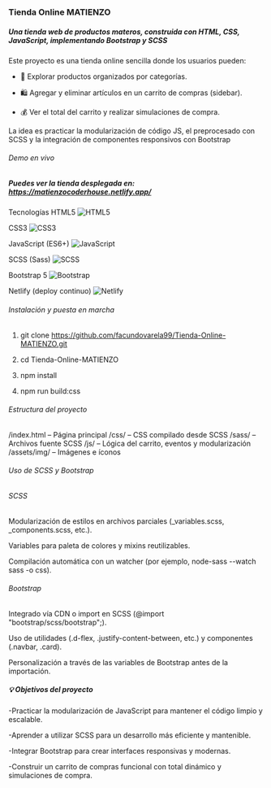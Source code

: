 ### Tienda Online MATIENZO ###

##### Una tienda web de productos materos, construida con HTML, CSS, JavaScript, implementando Bootstrap y SCSS 

Este proyecto es una tienda online sencilla donde los usuarios pueden:

 - 🌿 Explorar productos organizados por categorías.

 - 🛍️ Agregar y eliminar artículos en un carrito de compras (sidebar).

 - 💰 Ver el total del carrito y realizar simulaciones de compra.

La idea es practicar la modularización de código JS, el preprocesado con SCSS y la integración de componentes responsivos con Bootstrap

###### Demo en vivo

##### Puedes ver la tienda desplegada en: https://matienzocoderhouse.netlify.app/


Tecnologías
HTML5 ![HTML5](https://img.shields.io/badge/HTML5-E34F26?style=for-the-badge&logo=html5&logoColor=white)

CSS3 ![CSS3](https://img.shields.io/badge/CSS3-1572B6?style=for-the-badge&logo=css3&logoColor=white)

JavaScript (ES6+) ![JavaScript](https://img.shields.io/badge/JavaScript-F7DF1E?style=for-the-badge&logo=javascript&logoColor=black)

SCSS (Sass) ![SCSS](https://img.shields.io/badge/SCSS-CC6699?style=for-the-badge&logo=sass&logoColor=white)

Bootstrap 5 ![Bootstrap](https://img.shields.io/badge/Bootstrap-7952B3?style=for-the-badge&logo=bootstrap&logoColor=white)

Netlify (deploy continuo) ![Netlify](https://img.shields.io/badge/Netlify-00C7B7?style=for-the-badge&logo=netlify&logoColor=white)

###### Instalación y puesta en marcha

1) git clone https://github.com/facundovarela99/Tienda-Online-MATIENZO.git

2) cd Tienda-Online-MATIENZO

3) npm install

4) npm run build:css

###### Estructura del proyecto
/index.html            – Página principal
/css/                  – CSS compilado desde SCSS
/sass/                 – Archivos fuente SCSS
/js/                   – Lógica del carrito, eventos y modularización
/assets/img/           – Imágenes e íconos



###### Uso de SCSS y Bootstrap

###### SCSS

Modularización de estilos en archivos parciales (_variables.scss, _components.scss, etc.).

Variables para paleta de colores y mixins reutilizables.

Compilación automática con un watcher (por ejemplo, node-sass --watch sass -o css).

###### Bootstrap

Integrado vía CDN o import en SCSS (@import "bootstrap/scss/bootstrap";).

Uso de utilidades (.d-flex, .justify-content-between, etc.) y componentes (.navbar, .card).

Personalización a través de las variables de Bootstrap antes de la importación.

##### 💡 Objetivos del proyecto

-Practicar la modularización de JavaScript para mantener el código limpio y escalable.

-Aprender a utilizar SCSS para un desarrollo más eficiente y mantenible.

-Integrar Bootstrap para crear interfaces responsivas y modernas.

-Construir un carrito de compras funcional con total dinámico y simulaciones de compra.
